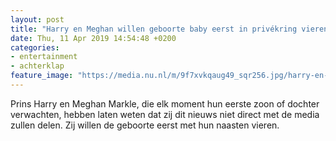```yaml
---
layout: post
title: "Harry en Meghan willen geboorte baby eerst in privékring vieren"
date: Thu, 11 Apr 2019 14:54:48 +0200
categories: 
- entertainment 
- achterklap 
feature_image: "https://media.nu.nl/m/9f7xvkqaug49_sqr256.jpg/harry-en-meghan-willen-geboorte-baby-eerst-in-privekring-vieren.jpg"
---
```


Prins Harry en Meghan Markle, die elk moment hun eerste zoon of dochter verwachten, hebben laten weten dat zij dit nieuws niet direct met de media zullen delen. Zij willen de geboorte eerst met hun naasten vieren.
